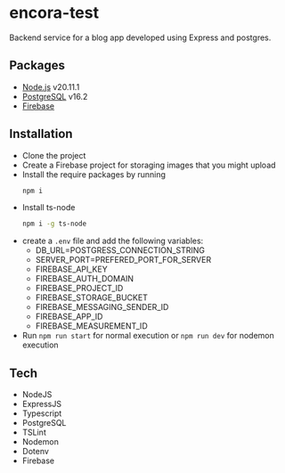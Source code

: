 # encora-test

Backend service for a blog app developed using Express and postgres.

## Packages

- [Node.js](https://nodejs.org/) v20.11.1
- [PostgreSQL](https://www.postgresql.org/) v16.2
- [Firebase](https://firebase.google.com/)

## Installation

- Clone the project
- Create a Firebase project for storaging images that you might upload
- Install the require packages by running
    ```sh
    npm i
    ```
- Install ts-node
    ```sh
    npm i -g ts-node
    ```
- create a `.env` file and add the following variables:
    - DB_URL=POSTGRESS_CONNECTION_STRING
    - SERVER_PORT=PREFERED_PORT_FOR_SERVER
    - FIREBASE_API_KEY
    - FIREBASE_AUTH_DOMAIN
    - FIREBASE_PROJECT_ID
    - FIREBASE_STORAGE_BUCKET
    - FIREBASE_MESSAGING_SENDER_ID
    - FIREBASE_APP_ID
    - FIREBASE_MEASUREMENT_ID
- Run `npm run start` for normal execution or `npm run dev` for nodemon execution

## Tech

- NodeJS
- ExpressJS
- Typescript
- PostgreSQL
- TSLint
- Nodemon
- Dotenv
- Firebase